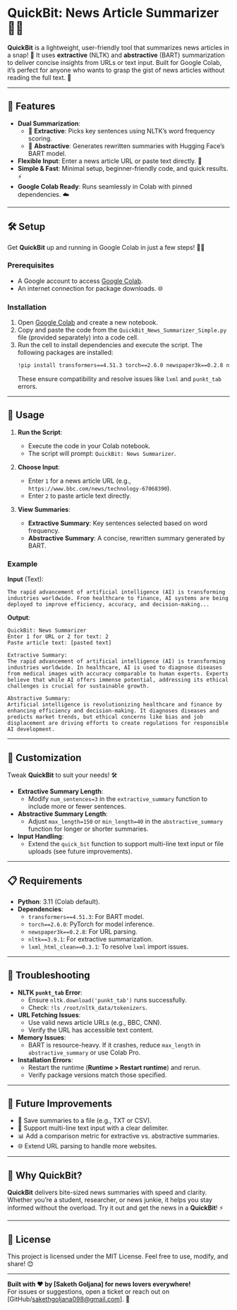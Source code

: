 # QuickBit: News Article Summarizer 📄✨

**QuickBit** is a lightweight, user-friendly tool that summarizes news articles in a snap! 🚀 It uses **extractive** (NLTK) and **abstractive** (BART) summarization to deliver concise insights from URLs or text input. Built for Google Colab, it’s perfect for anyone who wants to grasp the gist of news articles without reading the full text. 📰

---

## 🌟 Features

- **Dual Summarization**:
  - 📌 **Extractive**: Picks key sentences using NLTK’s word frequency scoring.
  - 📝 **Abstractive**: Generates rewritten summaries with Hugging Face’s BART model.
- **Flexible Input**: Enter a news article URL or paste text directly. 🔗
- **Simple & Fast**: Minimal setup, beginner-friendly code, and quick results. ⚡
- **Google Colab Ready**: Runs seamlessly in Colab with pinned dependencies. ☁️

---

## 🛠️ Setup

Get **QuickBit** up and running in Google Colab in just a few steps! 🧑‍💻

### Prerequisites
- A Google account to access [Google Colab](https://colab.research.google.com).
- An internet connection for package downloads. 🌐

### Installation
1. Open [Google Colab](https://colab.research.google.com) and create a new notebook.
2. Copy and paste the code from the `QuickBit_News_Summarizer_Simple.py` file (provided separately) into a code cell.
3. Run the cell to install dependencies and execute the script. The following packages are installed:
   ```bash
   !pip install transformers==4.51.3 torch==2.6.0 newspaper3k==0.2.8 nltk==3.9.1 lxml_html_clean==0.3.1
   ```
   These ensure compatibility and resolve issues like `lxml` and `punkt_tab` errors.

---

## 🚀 Usage

1. **Run the Script**:
   - Execute the code in your Colab notebook.
   - The script will prompt: `QuickBit: News Summarizer`.

2. **Choose Input**:
   - Enter `1` for a news article URL (e.g., `https://www.bbc.com/news/technology-67068390`).
   - Enter `2` to paste article text directly.

3. **View Summaries**:
   - **Extractive Summary**: Key sentences selected based on word frequency.
   - **Abstractive Summary**: A concise, rewritten summary generated by BART.

### Example
**Input** (Text):
```
The rapid advancement of artificial intelligence (AI) is transforming industries worldwide. From healthcare to finance, AI systems are being deployed to improve efficiency, accuracy, and decision-making...
```

**Output**:
```
QuickBit: News Summarizer
Enter 1 for URL or 2 for text: 2
Paste article text: [pasted text]

Extractive Summary:
The rapid advancement of artificial intelligence (AI) is transforming industries worldwide. In healthcare, AI is used to diagnose diseases from medical images with accuracy comparable to human experts. Experts believe that while AI offers immense potential, addressing its ethical challenges is crucial for sustainable growth.

Abstractive Summary:
Artificial intelligence is revolutionizing healthcare and finance by enhancing efficiency and decision-making. It diagnoses diseases and predicts market trends, but ethical concerns like bias and job displacement are driving efforts to create regulations for responsible AI development.
```

---

## 🔧 Customization

Tweak **QuickBit** to suit your needs! 🛠️
- **Extractive Summary Length**:
  - Modify `num_sentences=3` in the `extractive_summary` function to include more or fewer sentences.
- **Abstractive Summary Length**:
  - Adjust `max_length=150` or `min_length=40` in the `abstractive_summary` function for longer or shorter summaries.
- **Input Handling**:
  - Extend the `quick_bit` function to support multi-line text input or file uploads (see future improvements).

---

## 📋 Requirements

- **Python**: 3.11 (Colab default).
- **Dependencies**:
  - `transformers==4.51.3`: For BART model.
  - `torch==2.6.0`: PyTorch for model inference.
  - `newspaper3k==0.2.8`: For URL parsing.
  - `nltk==3.9.1`: For extractive summarization.
  - `lxml_html_clean==0.3.1`: To resolve `lxml` import issues.

---

## 🐛 Troubleshooting

- **NLTK `punkt_tab` Error**:
  - Ensure `nltk.download('punkt_tab')` runs successfully.
  - Check: `!ls /root/nltk_data/tokenizers`.
- **URL Fetching Issues**:
  - Use valid news article URLs (e.g., BBC, CNN).
  - Verify the URL has accessible text content.
- **Memory Issues**:
  - BART is resource-heavy. If it crashes, reduce `max_length` in `abstractive_summary` or use Colab Pro.
- **Installation Errors**:
  - Restart the runtime (**Runtime > Restart runtime**) and rerun.
  - Verify package versions match those specified.

---

## 🌱 Future Improvements

- 📂 Save summaries to a file (e.g., TXT or CSV).
- 🔄 Support multi-line text input with a clear delimiter.
- 📊 Add a comparison metric for extractive vs. abstractive summaries.
- 🌐 Extend URL parsing to handle more websites.

---

## 🎉 Why QuickBit?

**QuickBit** delivers bite-sized news summaries with speed and clarity. Whether you’re a student, researcher, or news junkie, it helps you stay informed without the overload. Try it out and get the news in a **QuickBit**! ⚡

---

## 📜 License

This project is licensed under the MIT License. Feel free to use, modify, and share! 😊

---

**Built with ❤️ by [Saketh Goljana] for news lovers everywhere!**  
For issues or suggestions, open a ticket or reach out on [GitHub/sakethgoljana098@gmail.com]. 🌟
